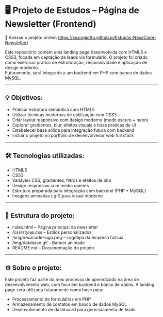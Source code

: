 # 🖥️ Projeto de Estudos – Página de Newsletter (Frontend)

🔗 Acesse o projeto online: https://xsaragiotto.github.io/Estudos-NexaCode-Newsletter/

Este repositório contém uma landing page desenvolvida com HTML5 e CSS3, focada em captação de leads via formulário. O projeto foi criado como exercício prático de estruturação, responsividade e aplicação de design moderno.  
Futuramente, será integrado a um backend em PHP com banco de dados MySQL.

---

## 💡 Objetivos:

- Praticar estrutura semântica com HTML5  
- Utilizar técnicas modernas de estilização com CSS3  
- Criar layout responsivo com design moderno (modo escuro + neon)  
- Explorar gradientes, blur, efeitos visuais e boas práticas de UI  
- Estabelecer base sólida para integração futura com backend  
- Incluir o projeto no portfólio de desenvolvedor web full stack  

---

## 🛠️ Tecnologias utilizadas:

- HTML5  
- CSS3  
- Variáveis CSS, gradientes, filtros e efeitos de blur  
- Design responsivo com media queries  
- Estrutura preparada para integração com backend (PHP + MySQL)  
- Imagens animadas (.gif) para visual moderno 

---

## 📁 Estrutura do projeto:

- index.html – Página principal da newsletter  
- /css/styles.css – Estilos personalizados  
- /img/nexacode-logo.png – Logotipo da empresa fictícia  
- /img/database.gif – Banner animado  
- README.md – Documentação do projeto  

---

## ⚙️ Sobre o projeto:

Este projeto faz parte do meu processo de aprendizado na área de desenvolvimento web, com foco em backend e banco de dados. A landing page será utilizada futuramente como base para:

- Processamento de formulários em PHP  
- Armazenamento de contatos em banco de dados MySQL  
- Desenvolvimento de dashboard para gerenciamento de leads
